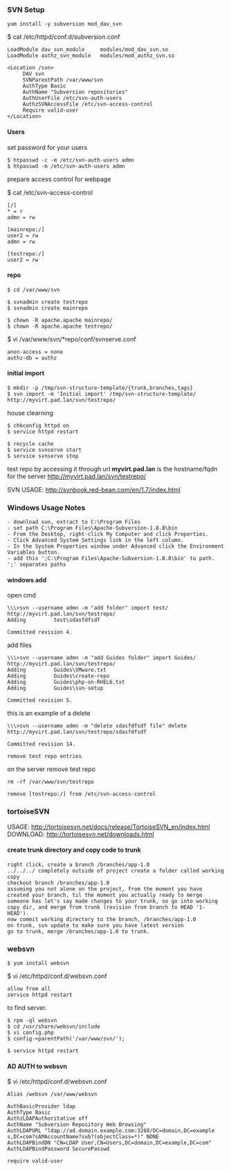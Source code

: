 ### SVN Setup 

```
yum install -y subversion mod_dav_svn
```


$ cat /etc/httpd/conf.d/subversion.conf
```
LoadModule dav_svn_module     modules/mod_dav_svn.so
LoadModule authz_svn_module   modules/mod_authz_svn.so

<Location /svn>
     DAV svn
     SVNParentPath /var/www/svn
     AuthType Basic
     AuthName "Subversion repositories"
     AuthUserFile /etc/svn-auth-users
     AuthzSVNAccessFile /etc/svn-access-control
     Require valid-user
</Location>
```

#### Users

set password for your users
```
$ htpasswd -c -m /etc/svn-auth-users admn
$ htpasswd -m /etc/svn-auth-users admn
```

prepare access control for webpage

$ cat /etc/svn-access-control
```
[/]
* = r
admn = rw

[mainrepo:/]
user2 = rw
admn = rw

[testrepo:/]
user2 = rw
```

#### repo

```
$ cd /var/www/svn

$ svnadmin create testrepo
$ svnadmin create mainrepo

$ chown -R apache.apache mainrepo/
$ chown -R apache.apache testrepo/
```

$ vi /var/www/svn/*repo/conf/svnserve.conf 
```
anon-access = none
authz-db = authz
```

#### initial import
```
$ mkdir -p /tmp/svn-structure-template/{trunk,branches,tags}
$ svn import -m 'Initial import' /tmp/svn-structure-template/ http://myvirt.pad.lan/svn/testrepo/
```

house clearning
```
$ chkconfig httpd on
$ service httpd restart

$ recycle cache
$ service svnserve start
$ service svnserve stop
```

test repo by accessing it through url
**myvirt.pad.lan** is the hostname/fqdn for the server
http://myvirt.pad.lan/svn/testrepo/

SVN USAGE: http://svnbook.red-bean.com/en/1.7/index.html 

### Windows Usage Notes 
```
- download svn, extract to C:\Program Files
- set path C:\Program Files\Apache-Subversion-1.8.8\bin
- From the Desktop, right-click My Computer and click Properties.
- Click Advanced System Settings link in the left column.
- In the System Properties window under Advanced click the Environment Variables button.
- add this ';C:\Program Files\Apache-Subversion-1.8.8\bin' to path. ';' separates paths
```

#### windows add
open cmd
```
\\\>svn --username admn -m "add folder" import test/ http://myvirt.pad.lan/svn/testrepo/
Adding         test\sdasfdfsdf

Committed revision 4.
```

add files 
```
\\\>svn --username admn -m "add Guides folder" import Guides/ http://myvirt.pad.lan/svn/testrepo/
Adding         Guides\VMware.txt
Adding         Guides\create-repo
Adding         Guides\php-on-RHEL6.txt
Adding         Guides\svn-setup

Committed revision 5.
```

this is an example of a delete
```
\\\>svn --username admn -m "delete sdasfdfsdf file" delete http://myvirt.pad.lan/svn/testrepo/sdasfdfsdf

Committed revision 14.

remove test repo entries 
```

on the server remove test repo
```
rm -rf /var/www/svn/testrepo

remove [testrepo:/] from /etc/svn-access-control
```

### tortoiseSVN

USAGE: http://tortoisesvn.net/docs/release/TortoiseSVN_en/index.html
DOWNLOAD: http://tortoisesvn.net/downloads.html

#### create trunk directory and copy code to trunk
```
right click, create a branch /branches/app-1.0
../../../ completely outside of project create a folder called working copy
checkout branch /branches/app-1.0
assuming you not alone on the project, from the moment you have created your branch, til the moment you actually ready to merge someone has let's say made changes to your trunk, so go into working copy dir, and merge from trunk (revision from branch to HEAD '1-HEAD'). 
now commit working directory to the branch, /branches/app-1.0
on trunk, svn update to make sure you have latest version
go to trunk, merge /branches/app-1.0 to trunk. 
```

### websvn

```
$ yum install websvn
```

$ vi /etc/httpd/conf.d/websvn.conf
```
allow from all
service httpd restart
```

to find server. 
```
$ rpm -ql websvn
$ cd /usr/share/websvn/include
$ vi config.php 
$ config->parentPath('/var/www/svn/');

$ service httpd restart
```

#### AD AUTH to websvn

$ vi /etc/httpd/conf.d/websvn.conf
```
Alias /websvn /var/www/websvn
 
AuthBasicProvider ldap
AuthType Basic
AuthzLDAPAuthoritative off
AuthName "Subversion Repository Web Browsing"
AuthLDAPURL "ldap://ad.domain.example.com:3268/DC=domain,DC=example
s,DC=com?sAMAccountName?sub?(objectClass=*)" NONE
AuthLDAPBindDN "CN=LDAP User,CN=Users,DC=domain,DC=example,DC=com"
AuthLDAPBindPassword SecurePasswd
 
require valid-user
```
